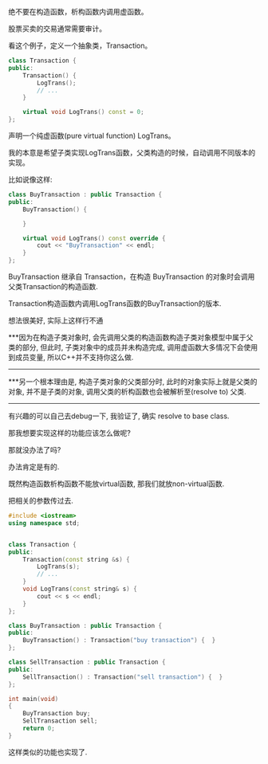 
绝不要在构造函数，析构函数内调用虚函数。

股票买卖的交易通常需要审计。

看这个例子，定义一个抽象类，Transaction。

```C++
class Transaction {
public:
    Transaction() {
        LogTrans();
        // ...
    }

    virtual void LogTrans() const = 0;
};
```

声明一个纯虚函数(pure virtual function) LogTrans。

我的本意是希望子类实现LogTrans函数，父类构造的时候，自动调用不同版本的实现。

比如说像这样:

```C++
class BuyTransaction : public Transaction {
public:
    BuyTransaction() {

    }

    virtual void LogTrans() const override {
        cout << "BuyTransaction" << endl;
    }
};
```

BuyTransaction 继承自 Transaction，在构造 BuyTransaction 的对象时会调用父类Transaction的构造函数.

Transaction构造函数内调用LogTrans函数的BuyTransaction的版本.

想法很美好, 实际上这样行不通

***因为在构造子类对象时, 会先调用父类的构造函数构造子类对象模型中属于父类的部分, 
但此时, 子类对象中的成员并未构造完成, 调用虚函数大多情况下会使用到成员变量, 所以C++并不支持你这么做.
***

***另一个根本理由是, 构造子类对象的父类部分时, 此时的对象实际上就是父类的对象, 并不是子类的对象, 调用父类的析构函数也会被解析至(resolve to)
父类.
***

有兴趣的可以自己去debug一下, 我验证了, 确实 resolve to base class.

那我想要实现这样的功能应该怎么做呢?

那就没办法了吗?

办法肯定是有的.

既然构造函数析构函数不能放virtual函数, 那我们就放non-virtual函数.

把相关的参数传过去.

```C++
#include <iostream>
using namespace std;


class Transaction {
public:
    Transaction(const string &s) {
        LogTrans(s);
        // ...
    }
    void LogTrans(const string& s) {
        cout << s << endl;
    }
};

class BuyTransaction : public Transaction {
public:
    BuyTransaction() : Transaction("buy transaction") {  }
};

class SellTransaction : public Transaction {
public:
    SellTransaction() : Transaction("sell transaction") {  }
};

int main(void)
{
    BuyTransaction buy;
    SellTransaction sell;
    return 0;
}
```

这样类似的功能也实现了.



